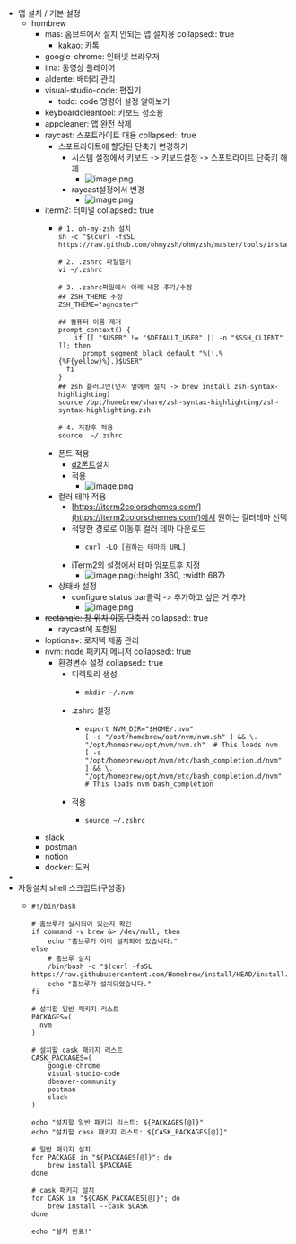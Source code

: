 - 앱 설치 / 기본 설정
	- hombrew
		- mas: 홈브루에서 설치 안되는 앱 설치용
		  collapsed:: true
			- kakao: 카톡
		- google-chrome: 인터넷 브라우저
		- iina: 동영상 플레이어
		- aldente: 배터리 관리
		- visual-studio-code: 편집기
			- todo: code 명령어 설정 알아보기
		- keyboardcleantool: 키보드 청소용
		- appcleaner: 앱 완전 삭제
		- raycast: 스포트라이트 대용
		  collapsed:: true
			- 스포트라이트에 할당된 단축키 변경하기
				- 시스템 설정에서 키보드 -> 키보드설정 -> 스포트라이트 단축키 해제
					- ![image.png](../assets/image_1713943450556_0.png)
				- raycast설정에서 변경
					- ![image.png](../assets/image_1713943530352_0.png)
		- iterm2: 터미널
		  collapsed:: true
			- ```shell
			  # 1. oh-my-zsh 설치
			  sh -c "$(curl -fsSL https://raw.github.com/ohmyzsh/ohmyzsh/master/tools/install.sh)"
			  
			  # 2. .zshrc 파일열기
			  vi ~/.zshrc
			  
			  # 3. .zshrc파일에서 아래 내용 추가/수정
			  ## ZSH_THEME 수정
			  ZSH_THEME="agnoster"
			  
			  ## 컴퓨터 이름 제거
			  prompt_context() {
			      if [[ "$USER" != "$DEFAULT_USER" || -n "$SSH_CLIENT" ]]; then
			        prompt_segment black default "%(!.%{%F{yellow}%}.)$USER"
			    fi
			  }
			  ## zsh 플러그인(먼저 옆에꺼 설치 -> brew install zsh-syntax-highlighting)
			  source /opt/homebrew/share/zsh-syntax-highlighting/zsh-syntax-highlighting.zsh
			  
			  # 4. 저장후 적용
			  source  ~/.zshrc
			  ```
			- 폰트 적용
				- [d2폰트](https://github.com/naver/d2codingfont/?tab=readme-ov-file)설치
				- 적용
					- ![image.png](../assets/image_1713942399719_0.png)
			- 컬러 테마 적용
				- [https://iterm2colorschemes.com/](https://iterm2colorschemes.com/)에서 원하는 컬러테마 선택
				- 적당한 경로로 이동후 컬러 테마 다운로드
					- ```shell
					  curl -LO [원하는 테마의 URL]
					  ```
				- iTerm2의 설정에서 테마 임포트후 지정
					- ![image.png](../assets/image_1713943896077_0.png){:height 360, :width 687}
			- 상태바 설정
				- configure status bar클릭 -> 추가하고 싶은 거 추가
					- ![image.png](../assets/image_1713944351283_0.png)
		- ~~rectangle: 창 위치 이동 단축키~~
		  collapsed:: true
			- raycast에 포함됨
		- loptions+: 로지텍 제품 관리
		- nvm: node 패키지 메니저
		  collapsed:: true
			- 환경변수 설정
			  collapsed:: true
				- 디렉토리 생성
					- ```shell
					  mkdir ~/.nvm
					  ```
				- .zshrc 설정
					- ```shell
					  export NVM_DIR="$HOME/.nvm"
					  [ -s "/opt/homebrew/opt/nvm/nvm.sh" ] && \. "/opt/homebrew/opt/nvm/nvm.sh"  # This loads nvm
					  [ -s "/opt/homebrew/opt/nvm/etc/bash_completion.d/nvm" ] && \. "/opt/homebrew/opt/nvm/etc/bash_completion.d/nvm"  # This loads nvm bash_completion
					  ```
				- 적용
					- ```shell
					  source ~/.zshrc
					  ```
		- slack
		- postman
		- notion
		- docker: 도커
-
- 자동설치 shell 스크립트(구성중)
	- ```shell
	  #!/bin/bash
	  
	  # 홈브루가 설치되어 있는지 확인
	  if command -v brew &> /dev/null; then
	      echo "홈브루가 이미 설치되어 있습니다."
	  else
	      # 홈브루 설치
	      /bin/bash -c "$(curl -fsSL https://raw.githubusercontent.com/Homebrew/install/HEAD/install.sh)"
	      echo "홈브루가 설치되었습니다."
	  fi
	  
	  # 설치할 일반 패키지 리스트
	  PACKAGES=(
	  	nvm
	  )
	  
	  # 설치할 cask 패키지 리스트
	  CASK_PACKAGES=(
	      google-chrome
	      visual-studio-code
	      dbeaver-community
	      postman
	      slack
	  )
	  
	  echo "설치할 일반 패키지 리스트: ${PACKAGES[@]}"
	  echo "설치할 cask 패키지 리스트: ${CASK_PACKAGES[@]}"
	  
	  # 일반 패키지 설치
	  for PACKAGE in "${PACKAGES[@]}"; do
	      brew install $PACKAGE
	  done
	  
	  # cask 패키지 설치
	  for CASK in "${CASK_PACKAGES[@]}"; do
	      brew install --cask $CASK
	  done
	  
	  echo "설치 완료!"
	  ```